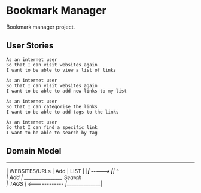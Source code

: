 # Bookmark Manager

Bookmark manager project.


User Stories
-----
```
As an internet user
So that I can visit websites again
I want to be able to view a list of links

As an internet user
So that I can visit websites again
I want to be able to add new links to my list

As an internet user
So that I can categorise the links
I want to be able to add tags to the links

As an internet user
So that I can find a specific link
I want to be able to search by tag
```

Domain Model
-----
________________          ________________
| WEBSITES/URLs | Add    |   LIST         |
|_______________| -----> |________________|
                                ^  
                                | Add
                                |
                          ________________     Search     
                          |   TAGS        | <------------
                          |_______________|
